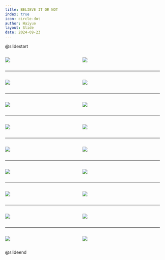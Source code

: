 ```yaml
---
title: BELIEVE IT OR NOT
index: true
icon: circle-dot
author: Haiyue
layout: Slide
date: 2024-09-23
---
```

 
@slidestart

<div style="display:flex">
<div style="flex:1">

![](https://raw.githubusercontent.com/yclord/reading/refs/heads/master/english/Level-Y/BELIEVE%20IT%20OR%20NOT/001.webp)
</div>
<div style="flex:1">

![](https://raw.githubusercontent.com/yclord/reading/refs/heads/master/english/Level-Y/BELIEVE%20IT%20OR%20NOT/002.webp)
</div>
</div>

---

<div style="display:flex">
<div style="flex:1">

![](https://raw.githubusercontent.com/yclord/reading/refs/heads/master/english/Level-Y/BELIEVE%20IT%20OR%20NOT/003.webp)
</div>
<div style="flex:1">

![](https://raw.githubusercontent.com/yclord/reading/refs/heads/master/english/Level-Y/BELIEVE%20IT%20OR%20NOT/004.webp)
</div>
</div>

---

<div style="display:flex">
<div style="flex:1">

![](https://raw.githubusercontent.com/yclord/reading/refs/heads/master/english/Level-Y/BELIEVE%20IT%20OR%20NOT/005.webp)
</div>
<div style="flex:1">

![](https://raw.githubusercontent.com/yclord/reading/refs/heads/master/english/Level-Y/BELIEVE%20IT%20OR%20NOT/006.webp)
</div>
</div>

---

<div style="display:flex">
<div style="flex:1">

![](https://raw.githubusercontent.com/yclord/reading/refs/heads/master/english/Level-Y/BELIEVE%20IT%20OR%20NOT/007.webp)
</div>
<div style="flex:1">

![](https://raw.githubusercontent.com/yclord/reading/refs/heads/master/english/Level-Y/BELIEVE%20IT%20OR%20NOT/008.webp)
</div>
</div>

---

<div style="display:flex">
<div style="flex:1">

![](https://raw.githubusercontent.com/yclord/reading/refs/heads/master/english/Level-Y/BELIEVE%20IT%20OR%20NOT/009.webp)
</div>
<div style="flex:1">

![](https://raw.githubusercontent.com/yclord/reading/refs/heads/master/english/Level-Y/BELIEVE%20IT%20OR%20NOT/010.webp)
</div>
</div>

---

<div style="display:flex">
<div style="flex:1">

![](https://raw.githubusercontent.com/yclord/reading/refs/heads/master/english/Level-Y/BELIEVE%20IT%20OR%20NOT/011.webp)
</div>
<div style="flex:1">

![](https://raw.githubusercontent.com/yclord/reading/refs/heads/master/english/Level-Y/BELIEVE%20IT%20OR%20NOT/012.webp)
</div>
</div>

---

<div style="display:flex">
<div style="flex:1">

![](https://raw.githubusercontent.com/yclord/reading/refs/heads/master/english/Level-Y/BELIEVE%20IT%20OR%20NOT/013.webp)
</div>
<div style="flex:1">

![](https://raw.githubusercontent.com/yclord/reading/refs/heads/master/english/Level-Y/BELIEVE%20IT%20OR%20NOT/014.webp)
</div>
</div>

---

<div style="display:flex">
<div style="flex:1">

![](https://raw.githubusercontent.com/yclord/reading/refs/heads/master/english/Level-Y/BELIEVE%20IT%20OR%20NOT/015.webp)
</div>
<div style="flex:1">

![](https://raw.githubusercontent.com/yclord/reading/refs/heads/master/english/Level-Y/BELIEVE%20IT%20OR%20NOT/016.webp)
</div>
</div>

---

<div style="display:flex">
<div style="flex:1">

![](https://raw.githubusercontent.com/yclord/reading/refs/heads/master/english/Level-Y/BELIEVE%20IT%20OR%20NOT/017.webp)
</div>
<div style="flex:1">

![](https://raw.githubusercontent.com/yclord/reading/refs/heads/master/english/Level-Y/BELIEVE%20IT%20OR%20NOT/018.webp)
</div>
</div>

@slideend